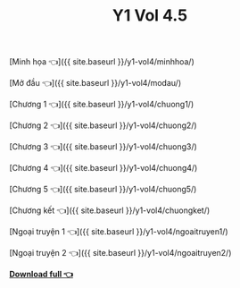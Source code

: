 ﻿---
layout: post
title: Y1 Vol 4.5
---

[Minh họa 👈]({{ site.baseurl }}/y1-vol4/minhhoa/)

[Mở đầu 👈]({{ site.baseurl }}/y1-vol4/modau/)

[Chương 1 👈]({{ site.baseurl }}/y1-vol4/chuong1/)

[Chương 2 👈]({{ site.baseurl }}/y1-vol4/chuong2/)

[Chương 3 👈]({{ site.baseurl }}/y1-vol4/chuong3/)

[Chương 4 👈]({{ site.baseurl }}/y1-vol4/chuong4/)

[Chương 5 👈]({{ site.baseurl }}/y1-vol4/chuong5/)

[Chương kết 👈]({{ site.baseurl }}/y1-vol4/chuongket/)

[Ngoại truyện 1 👈]({{ site.baseurl }}/y1-vol4/ngoaitruyen1/)

[Ngoại truyện 2 👈]({{ site.baseurl }}/y1-vol4/ngoaitruyen2/)



[**Download full 👈**](https://ll.rf.gd/Share/cote.ga/y1/vol4.docx)
